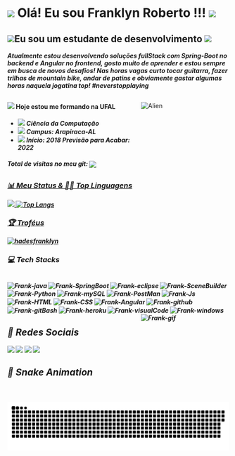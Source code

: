 # <img src="https://raw.githubusercontent.com/hadesfranklyn/hadesfranklyn/master/welcome.gif" width="80px"> Olá! Eu sou Franklyn Roberto !!! <img src="https://raw.githubusercontent.com/hadesfranklyn/hadesfranklyn/master/ola.gif" width="30px">

 ## <img src="https://raw.githubusercontent.com/hadesfranklyn/hadesfranklyn/master/manopla.gif" width="30px">Eu sou um estudante de desenvolvimento <img src="https://raw.githubusercontent.com/hadesfranklyn/hadesfranklyn/master/sonic.gif" width="30px">
<!-- <p align="center">
    <img align="center" alt="GIF" src="https://github.com/hadesfranklyn/hadesfranklyn/blob/main/code.gif?raw=true" width="450" height="270" />
</p> -->


<i> <strong> Atualmente estou desenvolvendo soluções fullStack com Spring-Boot no backend e Angular no frontend, gosto muito de aprender e estou sempre em busca de novos desafios! Nas horas vagas curto tocar guitarra, fazer trilhas de mountain bike, andar de patins e obviamente gastar algumas horas naquela jogatina top! #neverstopplaying</strong> </i> 

  
##

<div>
  <img align="right" alt="Alien" width="200" height="200" src="https://64.media.tumblr.com/7d6c6006d54d3f32a22badac769049e3/tumblr_inline_ojj9i5v6wV1sp1kfz_500.gifv">
    
  </div>
  
#### <img src="https://raw.githubusercontent.com/hadesfranklyn/hadesfranklyn/master/telescope.gif" width="20px"> Hoje estou me formando na UFAL

<i> <strong>
- <img src="https://raw.githubusercontent.com/hadesfranklyn/hadesfranklyn/master/sapo_hackerman.gif" width="30px"> Ciência da Computação 
- <img src="https://raw.githubusercontent.com/hadesfranklyn/hadesfranklyn/master/pensativo.gif" width="30px"> Campus: Arapiraca-AL
- <img src="https://raw.githubusercontent.com/hadesfranklyn/hadesfranklyn/master/ampulheta.gif" width="30px"> Início: 2018 Previsão para Acabar: 2022

 <div>  
  <h4 align="left"> Total de visitas no meu git:  <img align="center" src="https://profile-counter.glitch.me/hadesfranklyn/count.svg"></h4>
  
   </div>
 
<!-- <i> <strong>👀 Total de visitas no meu git:</strong> </i>  ![Visitor Badge](https://visitor-badge.laobi.icu/badge?page_id=hadesfranklyn.hadesfranklyn) -->
##
<div>
  <a href="https://github.com/hadesfranklyn">
   
  
  ### 📊 Meu Status &                                                                    👩‍💻 Top Linguagens
  <img height="180em" src="https://github-readme-stats.vercel.app/api?username=hadesfranklyn&show_icons=true&theme=dracula&include_all_commits=true&count_private=true"/> ![Top Langs](https://github-readme-stats.vercel.app/api/top-langs/?username=hadesfranklyn&hide=TeX&layout=compact&theme=dracula)

  
 
</div> 
   
   
<!-- <img height="180em" src="https://github-readme-stats.vercel.app/api/top-langs/?username=hadesfranklyn&layout=compact&langs_count=7&theme=dracula"/> -->
<!-- ![Top Langs](https://github-readme-stats.vercel.app/api/top-langs/?username=hadesfranklyn&hide=TeX&layout=compact&theme=dracula) -->

### 🏆 Troféus
<p align="left"> <a href="https://github.com/ryo-ma/github-profile-trophy"><img src="https://github-profile-trophy.vercel.app/?username=hadesfranklyn&theme=dracula" alt="hadesfranklyn" /></a> </p>

  
### 💻 Tech Stacks 
<div style="display: inline_block"><br>
<img align="center"  alt="Frank-java"   src="https://img.icons8.com/color/40/000000/java-coffee-cup-logo--v1.png"/>
<img align="center" alt="Frank-SpringBoot" src="https://img.icons8.com/color/40/000000/spring-logo.png"/>
<img align="center" alt="Frank-eclipse"  src="https://img.icons8.com/nolan/40/java-eclipse.png"/>
<img align="center" alt="Frank-SceneBuilder" src="https://img.icons8.com/nolan/40/scene-builder.png"/>
<img align="center" alt="Frank-Python"  src="https://img.icons8.com/color/40/000000/python--v1.png"/>
<img align="center" alt="Frank-mySQL" src="https://img.icons8.com/fluency/40/000000/mysql-logo.png"/>
<img align="center" alt="Frank-PostMan"  src="https://img.icons8.com/external-tal-revivo-shadow-tal-revivo/35/000000/external-postman-is-the-only-complete-api-development-environment-logo-shadow-tal-revivo.png"/>
<img align="center" alt="Frank-Js" src="https://img.icons8.com/color/40/000000/javascript--v1.png"/>
<!--  <img align="center" alt="Frank-Ts" height="30" width="40" src="https://raw.githubusercontent.com/devicons/devicon/master/icons/typescript/typescript-plain.svg"> -->
<!--  <img align="center" alt="Frank-React" height="30" width="40" src="https://raw.githubusercontent.com/devicons/devicon/master/icons/react/react-original.svg"> -->
<img align="center" alt="Frank-HTML" src="https://img.icons8.com/color/40/000000/html-5--v1.png"/>
<img align="center" alt="Frank-CSS"  src="https://img.icons8.com/color/40/000000/css3.png"/>
<img align="center" alt="Frank-Angular" src="https://img.icons8.com/color/40/000000/angularjs.png"/>
<img align="center" alt="Frank-github" src="https://img.icons8.com/material-rounded/40/000000/github.png"/>
<img align="center" alt="Frank-gitBash" src="https://img.icons8.com/color/40/000000/git.png"/>
<img align="center" alt="Frank-heroku" src="https://img.icons8.com/color/40/000000/heroku.png"/>
<img align="center" alt="Frank-visualCode" src="https://img.icons8.com/color/40/000000/visual-studio-code-2019.png"/>
<img align="center" alt="Frank-windows" src="https://img.icons8.com/color/40/000000/windows-10.png"/>
<img align="right" alt="Frank-gif" height="200" width="200" src="https://user-images.githubusercontent.com/58437929/131928238-3a81c3d3-65b2-4a94-9148-94b1b265b93f.gif">
<!-- site de icones https://icons8.com/ -->

</div>
  
  ## 📌 Redes Sociais
 
<div> 
  
  <a href="https://www.instagram.com/franklyn_r.s" target="_blank"><img src="https://img.shields.io/badge/-Instagram-%23E4405F?style=for-the-badge&logo=instagram&logoColor=white" target="_blank"></a>
 <a href="https://discord.gg/CTUjFnsz" target="_blank"><img src="https://img.shields.io/badge/Discord-7289DA?style=for-the-badge&logo=discord&logoColor=white" target="_blank"></a> 
  <a href = "mailto:franklyn.silva@arapiraca.ufal.br"><img src="https://img.shields.io/badge/-Gmail-%23333?style=for-the-badge&logo=gmail&logoColor=white" target="_blank"></a>
  <a href="https://www.linkedin.com/in/franklyn-roberto-da-silva-9b6a871a8/" target="_blank"><img src="https://img.shields.io/badge/-LinkedIn-%230077B5?style=for-the-badge&logo=linkedin&logoColor=white" target="_blank">
</a> 
## 🐍 Snake Animation
![Snake animation](https://github.com/hadesfranklyn/hadesfranklyn/blob/output/github-contribution-grid-snake.svg)

</div>
